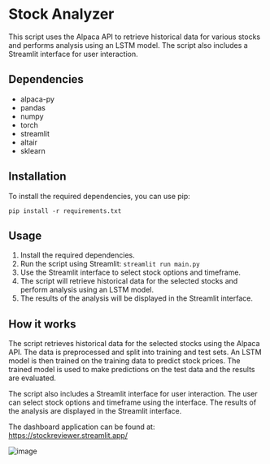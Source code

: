
# Stock Analyzer

This script uses the Alpaca API to retrieve historical data for various stocks and performs analysis using an LSTM model. The script also includes a Streamlit interface for user interaction.

## Dependencies

- alpaca-py
- pandas
- numpy
- torch
- streamlit
- altair
- sklearn

## Installation

To install the required dependencies, you can use pip:

```
pip install -r requirements.txt
```

## Usage

1. Install the required dependencies.
2. Run the script using Streamlit: `streamlit run main.py`
3. Use the Streamlit interface to select stock options and timeframe.
4. The script will retrieve historical data for the selected stocks and perform analysis using an LSTM model.
5. The results of the analysis will be displayed in the Streamlit interface.

## How it works

The script retrieves historical data for the selected stocks using the Alpaca API. The data is preprocessed and split into training and test sets. An LSTM model is then trained on the training data to predict stock prices. The trained model is used to make predictions on the test data and the results are evaluated.

The script also includes a Streamlit interface for user interaction. The user can select stock options and timeframe using the interface. The results of the analysis are displayed in the Streamlit interface.

The dashboard application can be found at: https://stockreviewer.streamlit.app/


![image](https://github.com/nathandsouza10/stock-analyzer/assets/85251596/3b50c64e-a75a-416a-8856-39777a344dc5)
